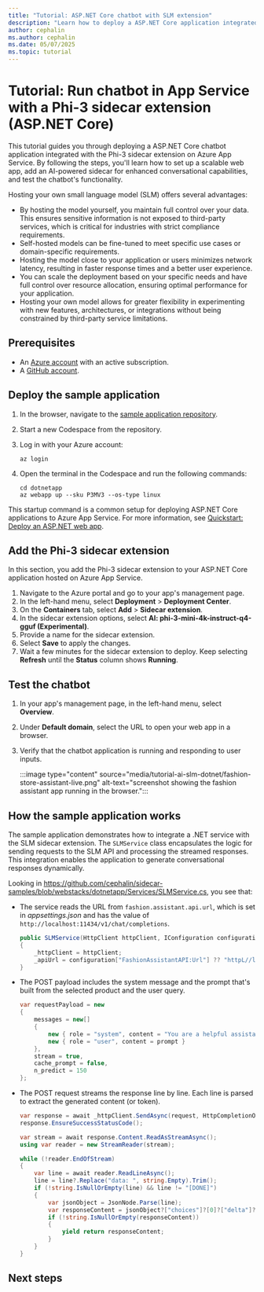 ```yaml
---
title: "Tutorial: ASP.NET Core chatbot with SLM extension"
description: "Learn how to deploy a ASP.NET Core application integrated with a Phi-3 sidecar extension on Azure App Service."
author: cephalin
ms.author: cephalin
ms.date: 05/07/2025
ms.topic: tutorial
---
```


# Tutorial: Run chatbot in App Service with a Phi-3 sidecar extension (ASP.NET Core)

This tutorial guides you through deploying a ASP.NET Core chatbot application integrated with the Phi-3 sidecar extension on Azure App Service. By following the steps, you'll learn how to set up a scalable web app, add an AI-powered sidecar for enhanced conversational capabilities, and test the chatbot's functionality.

Hosting your own small language model (SLM) offers several advantages:

- By hosting the model yourself, you maintain full control over your data. This ensures sensitive information is not exposed to third-party services, which is critical for industries with strict compliance requirements.
- Self-hosted models can be fine-tuned to meet specific use cases or domain-specific requirements. 
- Hosting the model close to your application or users minimizes network latency, resulting in faster response times and a better user experience.
- You can scale the deployment based on your specific needs and have full control over resource allocation, ensuring optimal performance for your application.
- Hosting your own model allows for greater flexibility in experimenting with new features, architectures, or integrations without being constrained by third-party service limitations.

## Prerequisites

- An [Azure account](https://azure.microsoft.com/free/) with an active subscription.
- A [GitHub account](https://github.com/).

## Deploy the sample application

1. In the browser, navigate to the [sample application repository](https://github.com/cephalin/sidecar-samples).
2. Start a new Codespace from the repository.
1. Log in with your Azure account:

    ```azurecli
    az login
    ```

1. Open the terminal in the Codespace and run the following commands:

    ```azurecli
    cd dotnetapp
    az webapp up --sku P3MV3 --os-type linux
    ```

This startup command is a common setup for deploying ASP.NET Core applications to Azure App Service. For more information, see [Quickstart: Deploy an ASP.NET web app](quickstart-dotnetcore.md).

## Add the Phi-3 sidecar extension

In this section, you add the Phi-3 sidecar extension to your ASP.NET Core application hosted on Azure App Service.

1. Navigate to the Azure portal and go to your app's management page.
2. In the left-hand menu, select **Deployment** > **Deployment Center**.
3. On the **Containers** tab, select **Add** > **Sidecar extension**.
4. In the sidecar extension options, select **AI: phi-3-mini-4k-instruct-q4-gguf (Experimental)**.
5. Provide a name for the sidecar extension.
6. Select **Save** to apply the changes.
7. Wait a few minutes for the sidecar extension to deploy. Keep selecting **Refresh** until the **Status** column shows **Running**.

## Test the chatbot

1. In your app's management page, in the left-hand menu, select **Overview**.
1. Under **Default domain**, select the URL to open your web app in a browser.
1. Verify that the chatbot application is running and responding to user inputs.

    :::image type="content" source="media/tutorial-ai-slm-dotnet/fashion-store-assistant-live.png" alt-text="screenshot showing the fashion assistant app running in the browser.":::

## How the sample application works

The sample application demonstrates how to integrate a .NET service with the SLM sidecar extension. The `SLMService` class encapsulates the logic for sending requests to the SLM API and processing the streamed responses. This integration enables the application to generate conversational responses dynamically.

Looking in https://github.com/cephalin/sidecar-samples/blob/webstacks/dotnetapp/Services/SLMService.cs, you see that:

- The service reads the URL from `fashion.assistant.api.url`, which is set in *appsettings.json* and has the value of `http://localhost:11434/v1/chat/completions`.

    ```csharp
    public SLMService(HttpClient httpClient, IConfiguration configuration)
    {
        _httpClient = httpClient;
        _apiUrl = configuration["FashionAssistantAPI:Url"] ?? "httpL//localhost:11434";
    }
    ```
- The POST payload includes the system message and the prompt that's built from the selected product and the user query.

    ```csharp
    var requestPayload = new
    {
        messages = new[]
        {
            new { role = "system", content = "You are a helpful assistant." },
            new { role = "user", content = prompt }
        },
        stream = true,
        cache_prompt = false,
        n_predict = 150
    };
    ```

- The POST request streams the response line by line. Each line is parsed to extract the generated content (or token).

    ```csharp
    var response = await _httpClient.SendAsync(request, HttpCompletionOption.ResponseHeadersRead);
    response.EnsureSuccessStatusCode();

    var stream = await response.Content.ReadAsStreamAsync();
    using var reader = new StreamReader(stream);

    while (!reader.EndOfStream)
    {
        var line = await reader.ReadLineAsync();
        line = line?.Replace("data: ", string.Empty).Trim();
        if (!string.IsNullOrEmpty(line) && line != "[DONE]")
        {
            var jsonObject = JsonNode.Parse(line);
            var responseContent = jsonObject?["choices"]?[0]?["delta"]?["content"]?.ToString();
            if (!string.IsNullOrEmpty(responseContent))
            {
                yield return responseContent;
            }
        }
    }
    ```

## Next steps
